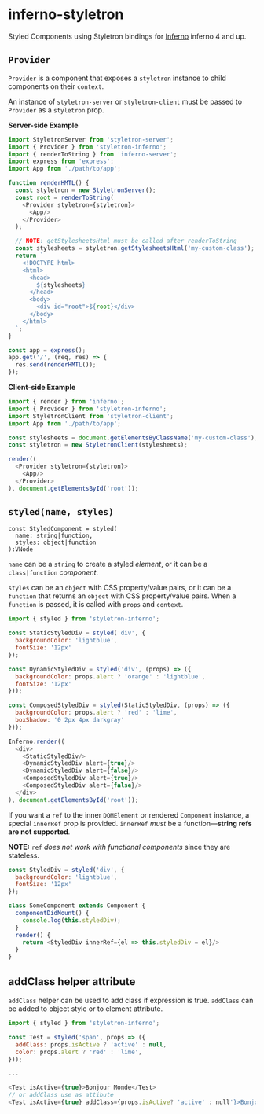# inferno-styletron

Styled Components using Styletron bindings for [Inferno](https://infernojs.org/) inferno 4 and up.

## `Provider`

`Provider` is a component that exposes a `styletron` instance to child components on their `context`.

An instance of `styletron-server` or `styletron-client` must be passed to `Provider` as a `styletron` prop.

**Server-side Example**

```js
import StyletronServer from 'styletron-server';
import { Provider } from 'styletron-inferno';
import { renderToString } from 'inferno-server';
import express from 'express';
import App from './path/to/app';

function renderHMTL() {
  const styletron = new StyletronServer();
  const root = renderToString(
    <Provider styletron={styletron}>
      <App/>
    </Provider>
  );

  // NOTE: getStylesheetsHtml must be called after renderToString
  const stylesheets = styletron.getStylesheetsHtml('my-custom-class');
  return `
    <!DOCTYPE html>
    <html>
      <head>
        ${stylesheets}
      </head>
      <body>
        <div id="root">${root}</div>
      </body>
    </html>
  `;
}

const app = express();
app.get('/', (req, res) => {
  res.send(renderHMTL());
});
```

**Client-side Example**

```js
import { render } from 'inferno';
import { Provider } from 'styletron-inferno';
import StyletronClient from 'styletron-client';
import App from './path/to/app';

const stylesheets = document.getElementsByClassName('my-custom-class');
const styletron = new StyletronClient(stylesheets);

render((
  <Provider styletron={styletron}>
    <App/>
  </Provider>
), document.getElementsById('root'));
```

## `styled(name, styles)`

```
const StyledComponent = styled(
  name: string|function,
  styles: object|function
):VNode
```

`name` can be a `string` to create a styled _element_, or it can be a `class|function` _component_.

`styles` can be an `object` with CSS property/value pairs, or it can be a `function` that returns an `object` with CSS property/value pairs. When a `function` is passed, it is called with `props` and `context`.

```js
import { styled } from 'styletron-inferno';

const StaticStyledDiv = styled('div', {
  backgroundColor: 'lightblue',
  fontSize: '12px'
});

const DynamicStyledDiv = styled('div', (props) => ({
  backgroundColor: props.alert ? 'orange' : 'lightblue',
  fontSize: '12px'
}));

const ComposedStyledDiv = styled(StaticStyledDiv, (props) => ({
  backgroundColor: props.alert ? 'red' : 'lime',
  boxShadow: '0 2px 4px darkgray'
}));

Inferno.render((
  <div>
    <StaticStyledDiv/>
    <DynamicStyledDiv alert={true}/>
    <DynamicStyledDiv alert={false}/>
    <ComposedStyledDiv alert={true}/>
    <ComposedStyledDiv alert={false}/>
  </div>
), document.getElementsById('root'));
```

If you want a `ref` to the inner `DOMElement` or rendered `Component` instance, a special `innerRef` prop is provided. `innerRef` _must_ be a function—**string refs are not supported**.

**NOTE:** `ref` _does not work with functional components_ since they are stateless.

```js
const StyledDiv = styled('div', {
  backgroundColor: 'lightblue',
  fontSize: '12px'
});

class SomeComponent extends Component {
  componentDidMount() {
    console.log(this.styledDiv);
  }
  render() {
    return <StyledDiv innerRef={el => this.styledDiv = el}/>
  }
}
```

## addClass helper attribute 

`addClass` helper can be used to add class if expression is true. `addClass` can be added to object style or to element attribute. 


```js
import { styled } from 'styletron-inferno';

const Test = styled('span', props => ({
  addClass: props.isActive ? 'active' : null,
  color: props.alert ? 'red' : 'lime',
}));

...

<Test isActive={true}>Bonjour Monde</Test>
// or addClass use as attibute
<Test isActive={true} addClass={props.isActive? 'active' : null'}>Bonjour Monde</Test>
```

